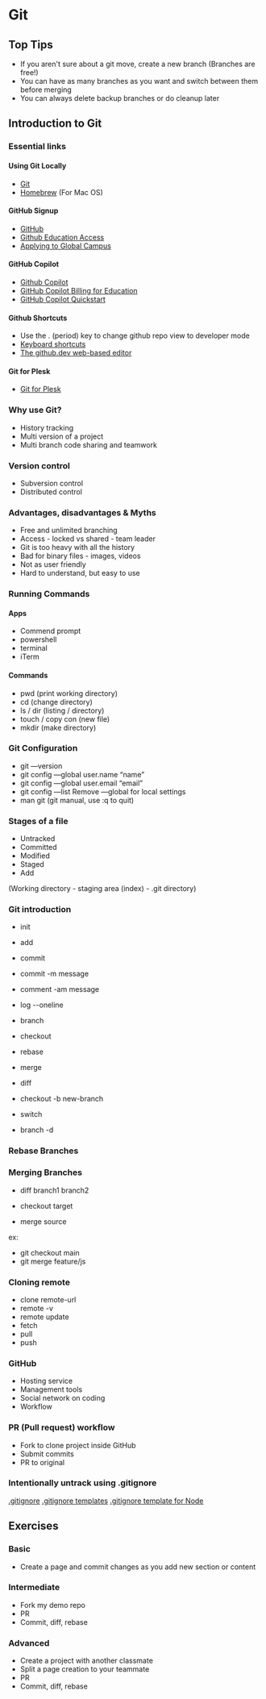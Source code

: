 # Git

## Top Tips

- If you aren't sure about a git move, create a new branch (Branches are free!)
- You can have as many branches as you want and switch between them before merging
- You can always delete backup branches or do cleanup later

## Introduction to Git

### Essential links

#### Using Git Locally

- [Git](https://git-scm.com/)
- [Homebrew](https://brew.sh/) (For Mac OS)

#### GitHub Signup

- [GitHub](https://github.com/)
- [Github Education Access](https://education.github.com/)
- [Applying to Global Campus](https://docs.github.com/en/education/-explore-the-benefits-of-teaching-and-learning-with-github-education/github-global-campus-for-students/apply-to-github-global-campus-as-a-student)

#### GitHub Copilot

- [Github Copilot](https://github.com/features/copilot)
- [GitHub Copilot Billing for Education](https://docs.github.com/en/billing/-managing-billing-for-github-copilot/-about-billing-for-github-copilot#pricing-for-github-copilot-for-individuals)
- [GitHub Copilot Quickstart](https://docs.github.com/en/copilot/quickstart)

#### Github Shortcuts

- Use the . (period) key to change github repo view to developer mode
- [Keyboard shortcuts](https://docs.github.com/en/get-started/using-github/keyboard-shortcuts)
- [The github.dev web-based editor](https://docs.github.com/en/codespaces/the-githubdev-web-based-editor)

#### Git for Plesk

- [Git for Plesk](https://www.plesk.com/extensions/git/)

### Why use Git?

- History tracking
- Multi version of a project
- Multi branch code sharing and teamwork

### Version control

- Subversion control
- Distributed control

### Advantages, disadvantages & Myths

- Free and unlimited branching
- Access - locked vs shared - team leader
- Git is too heavy with all the history
- Bad for binary files - images, videos
- Not as user friendly
- Hard to understand, but easy to use

### Running Commands

#### Apps

- Commend prompt
- powershell
- terminal
- iTerm

#### Commands

- pwd (print working directory)
- cd (change directory)
- ls / dir (listing / directory)
- touch / copy con (new file)
- mkdir (make directory)

### Git Configuration

- git —version
- git config —global user.name “name”
- git config —global user.email “email”
- git config —list
Remove —global for local settings
- man git (git manual, use :q to quit)

### Stages of a file

- Untracked
- Committed
- Modified
- Staged
- Add

(Working directory - staging area (index) - .git directory)

### Git introduction

- init
- add
- commit
- commit -m message
- comment -am message
- log --oneline
- branch

- checkout
- rebase
- merge
- diff

- checkout -b new-branch
- switch
- branch -d

### Rebase Branches

### Merging Branches

- diff branch1 branch2

- checkout target
- merge source

ex:

- git checkout main
- git merge feature/js

### Cloning remote

- clone remote-url
- remote -v
- remote update
- fetch
- pull
- push

### GitHub

- Hosting service
- Management tools
- Social network on coding
- Workflow

### PR (Pull request) workflow

- Fork to clone project inside GitHub
- Submit commits
- PR to original

### Intentionally untrack using .gitignore

[.gitignore](https://git-scm.com/docs/gitignore)
[.gitignore templates](https://github.com/github/gitignore/tree/main)
[.gitignore template for Node](https://github.com/github/gitignore/blob/main/Node.gitignore)

## Exercises

### Basic

- Create a page and commit changes as you add new section or content

### Intermediate

- Fork my demo repo
- PR
- Commit, diff, rebase

### Advanced

- Create a project with another classmate
- Split a page creation to your teammate
- PR
- Commit, diff, rebase
